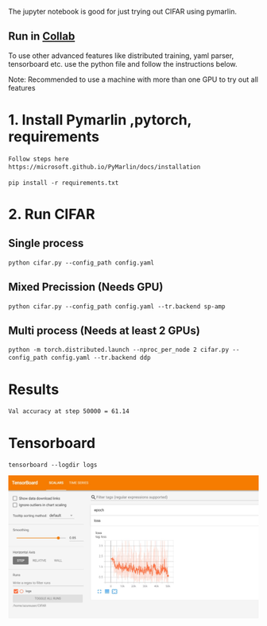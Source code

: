 The jupyter notebook is good for just trying out CIFAR using pymarlin.
## Run in [Collab](https://colab.research.google.com/github/microsoft/PyMarlin/blob/main/CIFAR/CIFAR.ipynb)

To use other advanced features like distributed training, yaml parser, tensorboard etc. use the python file and follow the instructions below.

Note: Recommended to use a machine with more than one GPU to try out all features

# 1. Install Pymarlin ,pytorch, requirements

    Follow steps here https://microsoft.github.io/PyMarlin/docs/installation
    
    pip install -r requirements.txt

# 2. Run CIFAR

## Single process

    python cifar.py --config_path config.yaml

## Mixed Precission (Needs GPU)

    python cifar.py --config_path config.yaml --tr.backend sp-amp

## Multi process (Needs at least 2 GPUs)

    python -m torch.distributed.launch --nproc_per_node 2 cifar.py --config_path config.yaml --tr.backend ddp

# Results

    Val accuracy at step 50000 = 61.14

# Tensorboard

    tensorboard --logdir logs

![tensorboard](.images/tensorboard_screenshot.jpg)